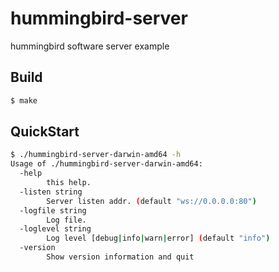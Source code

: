 # hummingbird-server

hummingbird software server example

## Build

```sh
$ make
```

## QuickStart


```sh
$ ./hummingbird-server-darwin-amd64 -h
Usage of ./hummingbird-server-darwin-amd64:
  -help
    	this help.
  -listen string
    	Server listen addr. (default "ws://0.0.0.0:80")
  -logfile string
    	Log file.
  -loglevel string
    	Log level [debug|info|warn|error] (default "info")
  -version
    	Show version information and quit

```